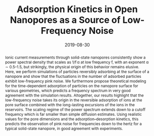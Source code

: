 ---
title: "Adsorption Kinetics in Open Nanopores as a Source of Low-Frequency Noise"
date: 2019-08-30
publishDate: 2019-08-30
authors: ["**Simon Gravelle**", "Roland R. Netz", "Lydéric Bocquet"]
publication_types: ["2"]
abstract: "Ionic current measurements through solid-state nanopores consistently show a power spectral density that scales as 1/f α at low frequency f, with an exponent α ∼ 0.5–1.5, but strikingly, the physical origin of this behavior remains elusive. Here, we perform simulations of particles reversibly adsorbing at the surface of a nanopore and show that the fluctuations in the number of adsorbed particles exhibit low-frequency pink noise. We furthermore propose theoretical modeling for the time-dependent adsorption of particles on the nanopore surface for various geometries, which predicts a frequency spectrum in very good agreement with the simulation results. Altogether, our results highlight that the low-frequency noise takes its origin in the reversible adsorption of ions at the pore surface combined with the long-lasting excursions of the ions in the reservoirs. The scaling regime of the power spectrum extends down to a cutoff frequency which is far smaller than simple diffusion estimates. Using realistic values for the pore dimensions and the adsorption–desorption kinetics, this predicts the observation of pink noise for frequencies down to the hertz for a typical solid-state nanopore, in good agreement with experiments."
featured: true
publication: "Nano Letters, 19, 10"
links:
  - icon_pack: fas
    icon: scroll
    name: Link
    url: 'https://doi.org/10.1063/1.5133888'
---